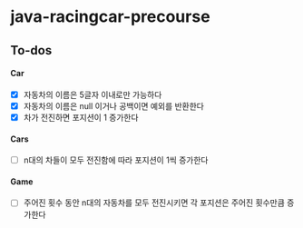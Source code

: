 # java-racingcar-precourse

## To-dos

#### Car
- [x] 자동차의 이름은 5글자 이내로만 가능하다
- [x] 자동차의 이름은 null 이거나 공백이면 예외를 반환한다
- [x] 차가 전진하면 포지션이 1 증가한다

#### Cars
- [ ] n대의 차들이 모두 전진함에 따라 포지션이 1씩 증가한다 

#### Game
- [ ] 주어진 횟수 동안 n대의 자동차를 모두 전진시키면 각 포지션은 주어진 횟수만큼 증가한다 
